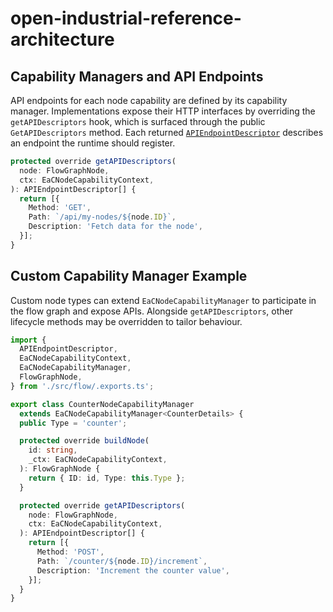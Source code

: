 # open-industrial-reference-architecture

## Capability Managers and API Endpoints

API endpoints for each node capability are defined by its capability manager. Implementations expose their HTTP interfaces by overriding the `getAPIDescriptors` hook, which is surfaced through the public `GetAPIDescriptors` method. Each returned [`APIEndpointDescriptor`](src/types/APIEndpointDescriptor.ts) describes an endpoint the runtime should register.

```ts
protected override getAPIDescriptors(
  node: FlowGraphNode,
  ctx: EaCNodeCapabilityContext,
): APIEndpointDescriptor[] {
  return [{
    Method: 'GET',
    Path: `/api/my-nodes/${node.ID}`,
    Description: 'Fetch data for the node',
  }];
}
```

## Custom Capability Manager Example

Custom node types can extend `EaCNodeCapabilityManager` to participate in the flow graph and expose APIs. Alongside `getAPIDescriptors`, other lifecycle methods may be overridden to tailor behaviour.

```ts
import {
  APIEndpointDescriptor,
  EaCNodeCapabilityContext,
  EaCNodeCapabilityManager,
  FlowGraphNode,
} from './src/flow/.exports.ts';

export class CounterNodeCapabilityManager
  extends EaCNodeCapabilityManager<CounterDetails> {
  public Type = 'counter';

  protected override buildNode(
    id: string,
    _ctx: EaCNodeCapabilityContext,
  ): FlowGraphNode {
    return { ID: id, Type: this.Type };
  }

  protected override getAPIDescriptors(
    node: FlowGraphNode,
    ctx: EaCNodeCapabilityContext,
  ): APIEndpointDescriptor[] {
    return [{
      Method: 'POST',
      Path: `/counter/${node.ID}/increment`,
      Description: 'Increment the counter value',
    }];
  }
}
```

